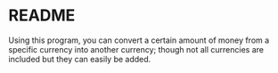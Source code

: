 # README
Using this program, you can convert a certain amount of money from a specific currency into another currency; though not all currencies are included but they can easily be added.
